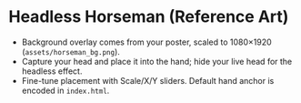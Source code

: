 # Headless Horseman (Reference Art)
- Background overlay comes from your poster, scaled to 1080×1920 (`assets/horseman_bg.png`).
- Capture your head and place it into the hand; hide your live head for the headless effect.
- Fine-tune placement with Scale/X/Y sliders. Default hand anchor is encoded in `index.html`.
